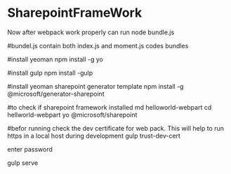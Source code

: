 # SharepointFrameWork
Now after webpack work properly can run 
node bundle.js

#bundel.js contain both index.js and moment.js codes bundles



#install yeoman
npm install -g yo

#install gulp
npm install -gulp


#install yeoman sharepoint generator template
npm install -g @microsoft/generator-sharepoint

#to check if sharepoint framework installed 
md helloworld-webpart
cd hellworld-webpart
yo @microsoft/sharepoint

#befor running check the dev certificate for web pack.
This will help to run https in a local host during development
gulp trust-dev-cert

enter password

gulp serve
